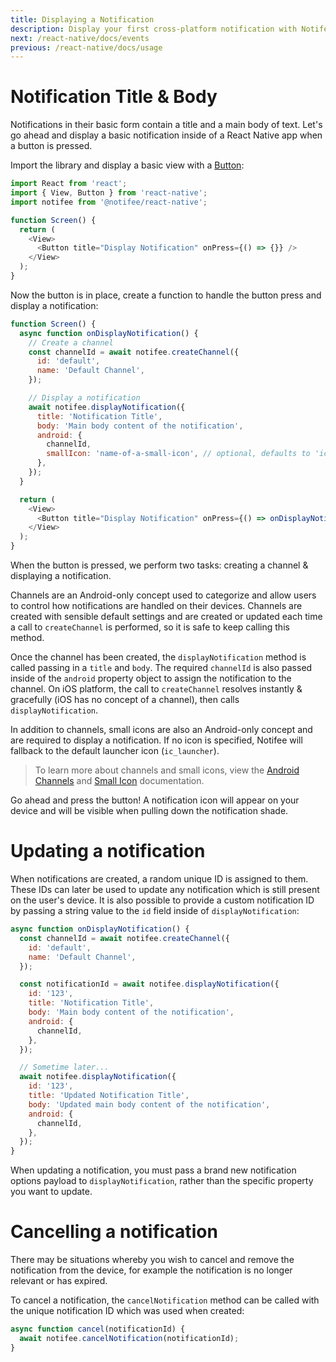 ```yaml
---
title: Displaying a Notification
description: Display your first cross-platform notification with Notifee.
next: /react-native/docs/events
previous: /react-native/docs/usage
---
```


# Notification Title & Body

Notifications in their basic form contain a title and a main body of text. Let's go ahead and display a
basic notification inside of a React Native app when a button is pressed.

Import the library and display a basic view with a [Button](https://facebook.github.io/react-native/docs/button):

```js
import React from 'react';
import { View, Button } from 'react-native';
import notifee from '@notifee/react-native';

function Screen() {
  return (
    <View>
      <Button title="Display Notification" onPress={() => {}} />
    </View>
  );
}
```

Now the button is in place, create a function to handle the button press and display a notification:

```js
function Screen() {
  async function onDisplayNotification() {
    // Create a channel
    const channelId = await notifee.createChannel({
      id: 'default',
      name: 'Default Channel',
    });

    // Display a notification
    await notifee.displayNotification({
      title: 'Notification Title',
      body: 'Main body content of the notification',
      android: {
        channelId,
        smallIcon: 'name-of-a-small-icon', // optional, defaults to 'ic_launcher'.
      },
    });
  }

  return (
    <View>
      <Button title="Display Notification" onPress={() => onDisplayNotification()} />
    </View>
  );
}
```

When the button is pressed, we perform two tasks: creating a channel & displaying a notification.

Channels are an Android-only concept used to categorize and allow users to control how notifications are handled
on their devices. Channels are created with sensible default settings and are created or updated each time a
call to `createChannel` is performed, so it is safe to keep calling this method.

Once the channel has been created, the `displayNotification` method is called passing in a `title` and `body`. The required
`channelId` is also passed inside of the `android` property object to assign the notification to the channel. On iOS
platform, the call to `createChannel` resolves instantly & gracefully (iOS has no concept of a channel), then calls `displayNotification`.

In addition to channels, small icons are also an Android-only concept and are required to display a notification. If no icon is specified, Notifee will fallback to the default launcher icon (`ic_launcher`).

> To learn more about channels and small icons, view the [Android Channels](/react-native/docs/android/channels) and [Small Icon](/react-native/docs/android/smallIcon) documentation.

Go ahead and press the button! A notification icon will appear on your device and will be visible when pulling down the
notification shade.

# Updating a notification

When notifications are created, a random unique ID is assigned to them. These IDs can later be used to update any
notification which is still present on the user's device. It is also possible to provide a custom notification ID by passing
a string value to the `id` field inside of `displayNotification`:

```js
async function onDisplayNotification() {
  const channelId = await notifee.createChannel({
    id: 'default',
    name: 'Default Channel',
  });

  const notificationId = await notifee.displayNotification({
    id: '123',
    title: 'Notification Title',
    body: 'Main body content of the notification',
    android: {
      channelId,
    },
  });

  // Sometime later...
  await notifee.displayNotification({
    id: '123',
    title: 'Updated Notification Title',
    body: 'Updated main body content of the notification',
    android: {
      channelId,
    },
  });
}
```

When updating a notification, you must pass a brand new notification options payload to `displayNotification`, rather
than the specific property you want to update.

# Cancelling a notification

There may be situations whereby you wish to cancel and remove the notification from the device, for example the notification
is no longer relevant or has expired.

To cancel a notification, the `cancelNotification` method can be called with the unique notification ID which was used
when created:

```js
async function cancel(notificationId) {
  await notifee.cancelNotification(notificationId);
}
```
